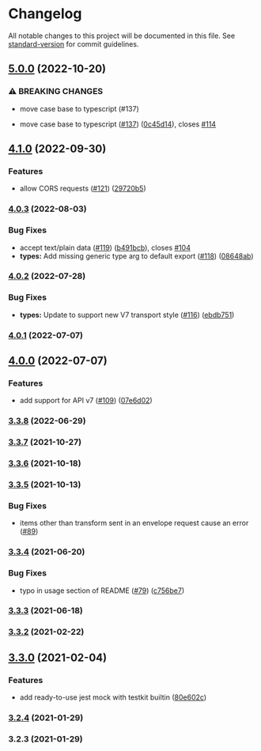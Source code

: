 # Changelog

All notable changes to this project will be documented in this file. See [standard-version](https://github.com/conventional-changelog/standard-version) for commit guidelines.

## [5.0.0](https://github.com/wix/sentry-testkit/compare/v4.1.0...v5.0.0) (2022-10-20)


### ⚠ BREAKING CHANGES

* move case base to typescript (#137)

* move case base to typescript ([#137](https://github.com/wix/sentry-testkit/issues/137)) ([0c45d14](https://github.com/wix/sentry-testkit/commit/0c45d147f7f1720d0d4985c34f2ea2df3009f59b)), closes [#114](https://github.com/wix/sentry-testkit/issues/114)

## [4.1.0](https://github.com/wix/sentry-testkit/compare/v4.0.3...v4.1.0) (2022-09-30)


### Features

* allow CORS requests ([#121](https://github.com/wix/sentry-testkit/issues/121)) ([29720b5](https://github.com/wix/sentry-testkit/commit/29720b5632a60f56459fa39ed8d79b23f4012d5f))

### [4.0.3](https://github.com/wix/sentry-testkit/compare/v4.0.2...v4.0.3) (2022-08-03)


### Bug Fixes

* accept text/plain data ([#119](https://github.com/wix/sentry-testkit/issues/119)) ([b491bcb](https://github.com/wix/sentry-testkit/commit/b491bcb03760dd3af1085736973a2bed97755b36)), closes [#104](https://github.com/wix/sentry-testkit/issues/104)
* **types:** Add missing generic type arg to default export ([#118](https://github.com/wix/sentry-testkit/issues/118)) ([08648ab](https://github.com/wix/sentry-testkit/commit/08648ab87e4ebe15ef0bfb88536eed5585ccbc30))

### [4.0.2](https://github.com/wix/sentry-testkit/compare/v4.0.1...v4.0.2) (2022-07-28)


### Bug Fixes

* **types:** Update to support new V7 transport style ([#116](https://github.com/wix/sentry-testkit/issues/116)) ([ebdb751](https://github.com/wix/sentry-testkit/commit/ebdb751e9fce446b46f8a55fc76e627df2834b8d))

### [4.0.1](https://github.com/wix/sentry-testkit/compare/v4.0.0...v4.0.1) (2022-07-07)

## [4.0.0](https://github.com/wix/sentry-testkit/compare/v3.3.8...v4.0.0) (2022-07-07)


### Features

* add support for API v7 ([#109](https://github.com/wix/sentry-testkit/issues/109)) ([07e6d02](https://github.com/wix/sentry-testkit/commit/07e6d02ac713bfc886623737791da129fc1ee18e))

### [3.3.8](https://github.com/wix/sentry-testkit/compare/v3.3.7...v3.3.8) (2022-06-29)

### [3.3.7](https://github.com/wix/sentry-testkit/compare/v3.3.6...v3.3.7) (2021-10-27)

### [3.3.6](https://github.com/wix/sentry-testkit/compare/v3.3.5...v3.3.6) (2021-10-18)

### [3.3.5](https://github.com/wix/sentry-testkit/compare/v3.3.4...v3.3.5) (2021-10-13)

### Bug Fixes
* items other than transform sent in an envelope request cause an error ([#89](https://github.com/wix/sentry-testkit/issues/89))

### [3.3.4](https://github.com/wix/sentry-testkit/compare/v3.3.2...v3.3.4) (2021-06-20)


### Bug Fixes

* typo in usage section of README ([#79](https://github.com/wix/sentry-testkit/issues/79)) ([c756be7](https://github.com/wix/sentry-testkit/commit/c756be7c7a2b93970709aa5d7e91cf30111ed78d))

### [3.3.3](https://github.com/wix/sentry-testkit/compare/v3.3.2...v3.3.3) (2021-06-18)

### [3.3.2](https://github.com/wix/sentry-testkit/compare/v3.3.0...v3.3.2) (2021-02-22)

## [3.3.0](https://github.com/wix/sentry-testkit/compare/v3.2.4...v3.3.0) (2021-02-04)


### Features

* add ready-to-use jest mock with testkit builtin ([80e602c](https://github.com/wix/sentry-testkit/commit/80e602c2597464c80721993e73c251d65b03ad22))

### [3.2.4](https://github.com/wix/sentry-testkit/compare/v3.2.3...v3.2.4) (2021-01-29)

### 3.2.3 (2021-01-29)
